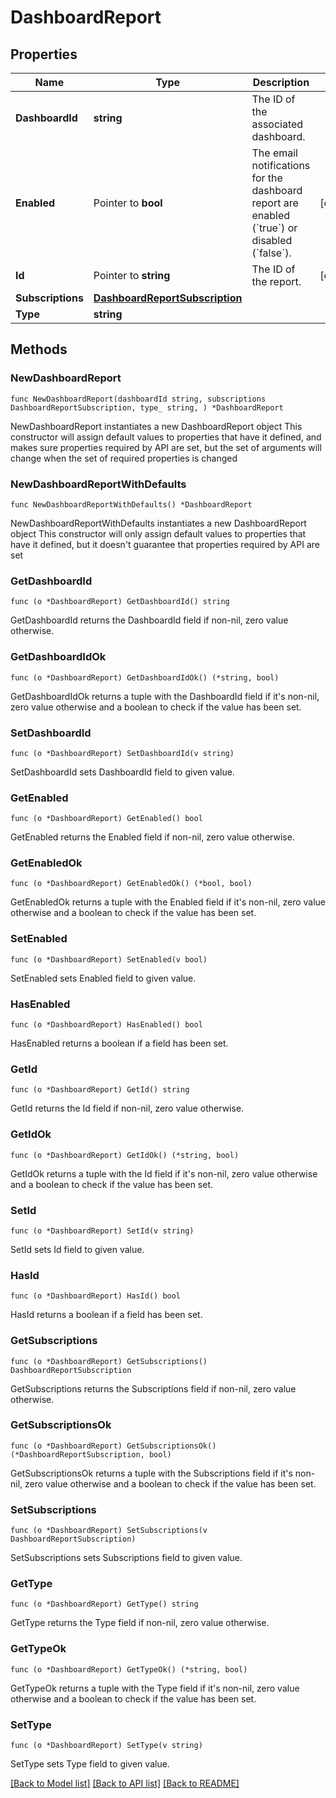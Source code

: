 # DashboardReport

## Properties

Name | Type | Description | Notes
------------ | ------------- | ------------- | -------------
**DashboardId** | **string** | The ID of the associated dashboard. | 
**Enabled** | Pointer to **bool** | The email notifications for the dashboard report are enabled (&#x60;true&#x60;) or disabled (&#x60;false&#x60;). | [optional] 
**Id** | Pointer to **string** | The ID of the report. | [optional] 
**Subscriptions** | [**DashboardReportSubscription**](DashboardReportSubscription.md) |  | 
**Type** | **string** |  | 

## Methods

### NewDashboardReport

`func NewDashboardReport(dashboardId string, subscriptions DashboardReportSubscription, type_ string, ) *DashboardReport`

NewDashboardReport instantiates a new DashboardReport object
This constructor will assign default values to properties that have it defined,
and makes sure properties required by API are set, but the set of arguments
will change when the set of required properties is changed

### NewDashboardReportWithDefaults

`func NewDashboardReportWithDefaults() *DashboardReport`

NewDashboardReportWithDefaults instantiates a new DashboardReport object
This constructor will only assign default values to properties that have it defined,
but it doesn't guarantee that properties required by API are set

### GetDashboardId

`func (o *DashboardReport) GetDashboardId() string`

GetDashboardId returns the DashboardId field if non-nil, zero value otherwise.

### GetDashboardIdOk

`func (o *DashboardReport) GetDashboardIdOk() (*string, bool)`

GetDashboardIdOk returns a tuple with the DashboardId field if it's non-nil, zero value otherwise
and a boolean to check if the value has been set.

### SetDashboardId

`func (o *DashboardReport) SetDashboardId(v string)`

SetDashboardId sets DashboardId field to given value.


### GetEnabled

`func (o *DashboardReport) GetEnabled() bool`

GetEnabled returns the Enabled field if non-nil, zero value otherwise.

### GetEnabledOk

`func (o *DashboardReport) GetEnabledOk() (*bool, bool)`

GetEnabledOk returns a tuple with the Enabled field if it's non-nil, zero value otherwise
and a boolean to check if the value has been set.

### SetEnabled

`func (o *DashboardReport) SetEnabled(v bool)`

SetEnabled sets Enabled field to given value.

### HasEnabled

`func (o *DashboardReport) HasEnabled() bool`

HasEnabled returns a boolean if a field has been set.

### GetId

`func (o *DashboardReport) GetId() string`

GetId returns the Id field if non-nil, zero value otherwise.

### GetIdOk

`func (o *DashboardReport) GetIdOk() (*string, bool)`

GetIdOk returns a tuple with the Id field if it's non-nil, zero value otherwise
and a boolean to check if the value has been set.

### SetId

`func (o *DashboardReport) SetId(v string)`

SetId sets Id field to given value.

### HasId

`func (o *DashboardReport) HasId() bool`

HasId returns a boolean if a field has been set.

### GetSubscriptions

`func (o *DashboardReport) GetSubscriptions() DashboardReportSubscription`

GetSubscriptions returns the Subscriptions field if non-nil, zero value otherwise.

### GetSubscriptionsOk

`func (o *DashboardReport) GetSubscriptionsOk() (*DashboardReportSubscription, bool)`

GetSubscriptionsOk returns a tuple with the Subscriptions field if it's non-nil, zero value otherwise
and a boolean to check if the value has been set.

### SetSubscriptions

`func (o *DashboardReport) SetSubscriptions(v DashboardReportSubscription)`

SetSubscriptions sets Subscriptions field to given value.


### GetType

`func (o *DashboardReport) GetType() string`

GetType returns the Type field if non-nil, zero value otherwise.

### GetTypeOk

`func (o *DashboardReport) GetTypeOk() (*string, bool)`

GetTypeOk returns a tuple with the Type field if it's non-nil, zero value otherwise
and a boolean to check if the value has been set.

### SetType

`func (o *DashboardReport) SetType(v string)`

SetType sets Type field to given value.



[[Back to Model list]](../README.md#documentation-for-models) [[Back to API list]](../README.md#documentation-for-api-endpoints) [[Back to README]](../README.md)


